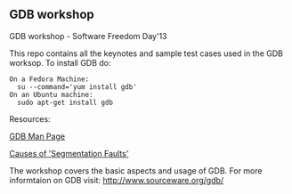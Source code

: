 GDB workshop
------------

GDB workshop - Software Freedom Day'13

This repo contains all the keynotes and sample test cases used in the GDB worksop. To install GDB do:

    On a Fedora Machine:
      su --command='yum install gdb'
    On an Ubuntu machine:
      sudo apt-get install gdb
    
Resources:

[GDB Man Page](gdbman.md)

[Causes of 'Segmentation Faults'](causes_segfault.md)

The workshop covers the basic aspects and usage of GDB. For more informtaion on GDB visit: http://www.sourceware.org/gdb/
